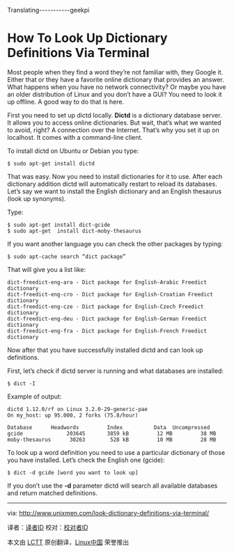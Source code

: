 Translating-----------geekpi



How To Look Up Dictionary Definitions Via Terminal
================================================================================
Most people when they find a word they’re not familiar with, they Google it. Either that or they have a favorite online dictionary that provides an answer. What happens when you have no network connectivity? Or maybe you have an older distribution of Linux and you don’t have a GUI? You need to look it up offline. A good way to do that is here.

First you need to set up dictd locally. **Dictd** is a dictionary database server. It allows you to access online dictionaries. But wait, that’s what we wanted to avoid, right? A connection over the Internet. That’s why you set it up on localhost. It comes with a command-line client.

To install dictd on Ubuntu or Debian you type:

    $ sudo apt-get install dictd

That was easy. Now you need to install dictionaries for it to use. After each dictionary addition dictd will automatically restart to reload its databases. Let’s say we want to install the English dictionary and an English thesaurus (look up synonyms).

Type:

    $ sudo apt-get install dict-gcide
    $ sudo apt-get  install dict-moby-thesaurus

If you want another language you can check the other packages by typing:

    $ sudo apt-cache search “dict package”

That will give you a list like:

    dict-freedict-eng-ara - Dict package for English-Arabic Freedict dictionary
    dict-freedict-eng-cro - Dict package for English-Croatian Freedict dictionary
    dict-freedict-eng-cze - Dict package for English-Czech Freedict dictionary
    dict-freedict-eng-deu - Dict package for English-German Freedict dictionary
    dict-freedict-eng-fra - Dict package for English-French Freedict dictionary

Now after that you have successfully installed dictd and can look up definitions.

First, let’s check if dictd server is running and what databases are installed:

    $ dict -I

Example of output:

    dictd 1.12.0/rf on Linux 3.2.0-29-generic-pae
    On my_host: up 95.000, 2 forks (75.8/hour)

    Database      Headwords         Index          Data  Uncompressed
    gcide              203645       3859 kB         12 MB         38 MB
    moby-thesaurus      30263        528 kB         10 MB         28 MB

To look up a word definition you need to use a particular dictionary of those you have installed. Let’s check the English one (gcide):

    $ dict -d gcide [word you want to look up]

If you don’t use the **-d** parameter dictd will search all available databases and return matched definitions.

--------------------------------------------------------------------------------

via: http://www.unixmen.com/look-dictionary-definitions-via-terminal/

译者：[译者ID](https://github.com/译者ID) 校对：[校对者ID](https://github.com/校对者ID)

本文由 [LCTT](https://github.com/LCTT/TranslateProject) 原创翻译，[Linux中国](http://linux.cn/) 荣誉推出
